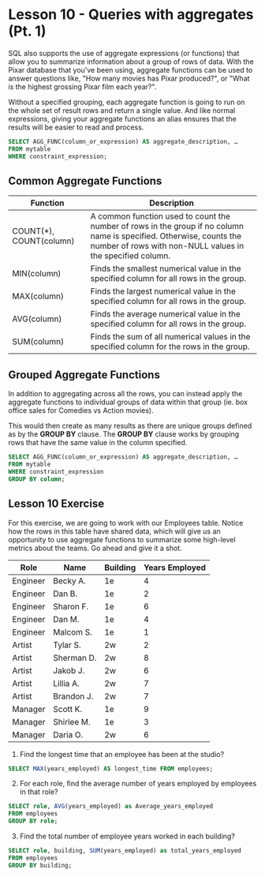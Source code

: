 # Lesson 10 - Queries with aggregates (Pt. 1)

SQL also supports the use of aggregate expressions (or functions) that allow you to summarize information about a group of rows of data. With the Pixar database that you've been using, aggregate functions can be used to answer questions like, "How many movies has Pixar produced?", or "What is the highest grossing Pixar film each year?".

Without a specified grouping, each aggregate function is going to run on the whole set of result rows and return a single value. And like normal expressions, giving your aggregate functions an alias ensures that the results will be easier to read and process.

```sql
SELECT AGG_FUNC(column_or_expression) AS aggregate_description, …
FROM mytable
WHERE constraint_expression;
```

## Common Aggregate Functions

| Function                  | Description                                                                                                                                       |
|---------------------------|---------------------------------------------------------------------------------------------------------------------------------------------------|
| COUNT(*), COUNT(column)   | A common function used to count the number of rows in the group if no column name is specified. Otherwise, counts the number of rows with non-NULL values in the specified column. |
| MIN(column)               | Finds the smallest numerical value in the specified column for all rows in the group.                                                             |
| MAX(column)               | Finds the largest numerical value in the specified column for all rows in the group.                                                              |
| AVG(column)               | Finds the average numerical value in the specified column for all rows in the group.                                                              |
| SUM(column)               | Finds the sum of all numerical values in the specified column for the rows in the group.                                                          |

## Grouped Aggregate Functions

In addition to aggregating across all the rows, you can instead apply the aggregate functions to individual groups of data within that group (ie. box office sales for Comedies vs Action movies).

This would then create as many results as there are unique groups defined as by the **GROUP BY** clause. The **GROUP BY** clause works by grouping rows that have the same value in the column specified.

```sql
SELECT AGG_FUNC(column_or_expression) AS aggregate_description, …
FROM mytable
WHERE constraint_expression
GROUP BY column;
```

## Lesson 10 Exercise

For this exercise, we are going to work with our Employees table. Notice how the rows in this table have shared data, which will give us an opportunity to use aggregate functions to summarize some high-level metrics about the teams. Go ahead and give it a shot.

| Role    | Name       | Building | Years Employed |
|---------|------------|----------|----------------|
| Engineer| Becky A.   | 1e       | 4              |
| Engineer| Dan B.     | 1e       | 2              |
| Engineer| Sharon F.  | 1e       | 6              |
| Engineer| Dan M.     | 1e       | 4              |
| Engineer| Malcom S.  | 1e       | 1              |
| Artist  | Tylar S.   | 2w       | 2              |
| Artist  | Sherman D. | 2w       | 8              |
| Artist  | Jakob J.   | 2w       | 6              |
| Artist  | Lillia A.  | 2w       | 7              |
| Artist  | Brandon J. | 2w       | 7              |
| Manager | Scott K.   | 1e       | 9              |
| Manager | Shirlee M. | 1e       | 3              |
| Manager | Daria O.   | 2w       | 6              |

1. Find the longest time that an employee has been at the studio?

```sql
SELECT MAX(years_employed) AS longest_time FROM employees;
```

2. For each role, find the average number of years employed by employees in that role?

```sql
SELECT role, AVG(years_employed) as Average_years_employed
FROM employees
GROUP BY role;
```

3. Find the total number of employee years worked in each building?

```sql
SELECT role, building, SUM(years_employed) as total_years_employed
FROM employees
GROUP BY building;
```


